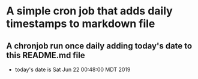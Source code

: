 A simple cron job that adds daily timestamps to markdown file
============================================================
## A chronjob run once daily adding today's date to this README.md file
* today's date is Sat Jun 22 00:48:00 MDT 2019
